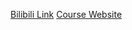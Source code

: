 [Bilibili Link](https://www.bilibili.com/video/BV1614y1D7Sh/?spm_id_from=333.788.recommend_more_video.0&vd_source=c801aa3fac0e6e97b0df71f74a8b25bd)
[Course Website](https://pdos.csail.mit.edu/6.824/schedule.html)
